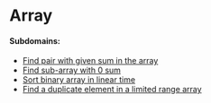 # Array

#### Subdomains:
- [Find pair with given sum in the array](./find-pair-with-given-sum-array)
- [Find sub-array with 0 sum](./find-sub-array-with-0-sum)
- [Sort binary array in linear time](./sort-binary-array-linear-time)
- [Find a duplicate element in a limited range array](./find-duplicate-element-limited-range-array)
